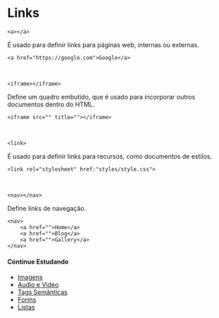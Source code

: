 # Links
`<a></a>`

É usado para definir links para páginas web, internas ou externas.

	<a href="https://google.com">Google</a>
<br>

`<iframe></iframe>`

Define um quadro embutido, que é usado para incorporar outros documentos dentro do HTML.

	<iframe src="" title=""></iframe>
<br>

`<link>` 

É usado para definir links para recursos, como documentos de estilos.

	<link rel="stylesheet" href:"styles/style.css">
<br>

`<nav></nav>`

Define links de navegação.

	<nav>
		<a href="">Home</a>
		<a href="">Blog</a>
		<a href="">Gallery</a>
	</nav>

#### Continue Estudando
- <a href="https://github.com/wesleybertipaglia/html-para-iniciantes/blob/main/5.%20Imagens.md">Imagens</a>
- <a href="https://github.com/wesleybertipaglia/html-para-iniciantes/blob/main/6.%20Audio%20e%20Video.md">Audio e Video</a>
- <a href="https://github.com/wesleybertipaglia/html-para-iniciantes/blob/main/7.%20Tags%20Semanticas.md">Tags Semânticas</a>
- <a href="https://github.com/wesleybertipaglia/html-para-iniciantes/blob/main/8.%20Forms.md">Forms</a>
- <a href="https://github.com/wesleybertipaglia/html-para-iniciantes/blob/main/9.%20Listas.md">Listas</a>
